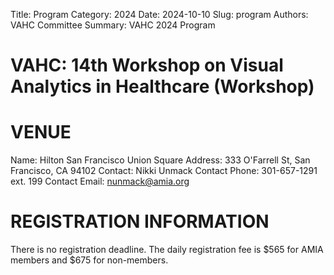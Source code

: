 Title: Program
Category: 2024
Date: 2024-10-10
Slug: program
Authors: VAHC Committee
Summary: VAHC 2024 Program


# VAHC: 14th Workshop on Visual Analytics in Healthcare (Workshop)

VENUE
=====
Name: Hilton San Francisco Union Square
Address: 333 O'Farrell St, San Francisco, CA 94102
Contact: Nikki Unmack
Contact Phone: 301-657-1291 ext. 199
Contact Email: [nunmack@amia.org](mailto:nunmack@amia.org)

REGISTRATION INFORMATION
========================
There is no registration deadline. The daily registration fee is $565 for AMIA members and $675 for non-members.